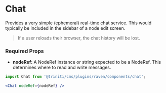 # Chat

Provides a very simple (ephemeral) real-time chat service.  This would typically be included in the sidebar of a node edit screen.

> If a user reloads their browser, the chat history will be lost.


### Required Props

+ __nodeRef:__  A NodeRef instance or string expected to be a NodeRef.  This determines where to read and write messages.


```jsx harmony
import Chat from '@triniti/cms/plugins/raven/components/chat';

<Chat nodeRef={nodeRef} />
```
